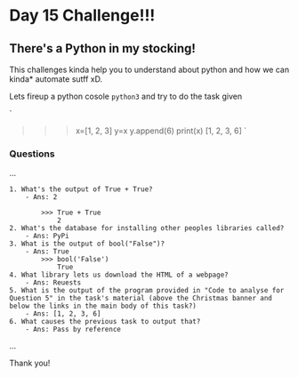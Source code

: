 # Day 15 Challenge!!!
## There's a Python in my stocking! 

This challenges kinda help you to understand about python and how we can kinda* automate sutff xD.

Lets fireup a python cosole `python3` and try to do the task given

`
>>> x=[1, 2, 3]
>>> y=x
>>> y.append(6)
>>> print(x)
[1, 2, 3, 6]
`

### Questions

...
	
	1. What's the output of True + True?
		- Ans: 2 
			
			>>> True + True
				2
	2. What's the database for installing other peoples libraries called?
		- Ans: PyPi
	3. What is the output of bool("False")?
		- Ans: True
			>>> bool('False')
			    True
	4. What library lets us download the HTML of a webpage?
		- Ans: Reuests
	5. What is the output of the program provided in "Code to analyse for Question 5" in the task's material (above the Christmas banner and below the links in the main body of this task?)
		- Ans: [1, 2, 3, 6]
	6. What causes the previous task to output that?
		- Ans: Pass by reference
...

Thank you!